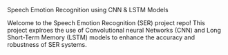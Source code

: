 Speech Emotion Recognition using CNN & LSTM Models

Welcome to the Speech Emotion Recognition (SER) project repo! This project explroes the use of Convolutional neural Networks (CNN) and Long Short-Term Memory (LSTM) models to enhance the accuracy and robustness of SER systems.
